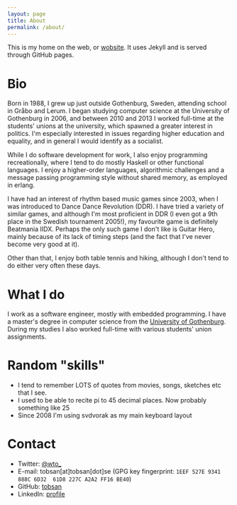 ```yaml
---
layout: page
title: About
permalink: /about/
---
```


This is my home on the web, or [wobsite](https://xkcd.com/148/). It uses Jekyll and is served
through GitHub pages.

# Bio

Born in 1988, I grew up just outside Gothenburg, Sweden, attending school in Gråbo and Lerum. I
began studying computer science at the University of Gothenburg in 2006, and between 2010 and 2013 I
worked full-time at the students' unions at the university, which spawned a greater interest in
politics. I'm especially interested in issues regarding higher education and equality, and in
general I would identify as a socialist.

While I do software development for work, I also enjoy programming recreationally, where I tend to
do mostly Haskell or other functional languages. I enjoy a higher-order languages, algorithmic
challenges and a message passing programming style without shared memory, as employed in erlang.

I have had an interest of rhythm based music games since 2003, when I was introduced to Dance Dance
Revolution (DDR). I have tried a variety of similar games, and although I'm most proficient in DDR
(I even got a 9th place in the Swedish tournament 2005!), my favourite game is definitely Beatmania
IIDX. Perhaps the only such game I don't like is Guitar Hero, mainly because of its lack of timing
steps (and the fact that I've never become very good at it).

Other than that, I enjoy both table tennis and hiking, although I don't tend to do either very often
these days.

# What I do

I work as a software engineer, mostly with embedded programming. I have a master's degree in
computer science from the [University of Gothenburg](https://gu.se). During my studies I also worked
full-time with various students' union assignments.

# Random "skills"

* I tend to remember LOTS of quotes from movies, songs, sketches etc that I see.
* I used to be able to recite pi to 45 decimal places. Now probably something like 25
* Since 2008 I'm using svdvorak as my main keyboard layout

# Contact

* Twitter: [@wto_](https://twitter.com/wto_)
* E-mail: tobsan[at]tobsan[dot]se (GPG key fingerprint: `1EEF 527E 9341 888C 6D32  61D8 227C A2A2 FF16 BE40`)
* GitHub: [tobsan](https://github.com/tobsan)
* LinkedIn: [profile](https://www.linkedin.com/in/tobsan)

